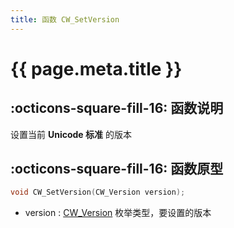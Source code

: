 ```yaml
---
title: 函数 CW_SetVersion
---
```


# {{ page.meta.title }}

## :octicons-square-fill-16: 函数说明

设置当前 **Unicode 标准** 的版本

## :octicons-square-fill-16: 函数原型

```C
void CW_SetVersion(CW_Version version);
```

- version : [CW_Version](type.md#cw_version) 枚举类型，要设置的版本
